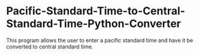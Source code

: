 # Pacific-Standard-Time-to-Central-Standard-Time-Python-Converter
This program allows the user to enter a pacific standard time and have it be converted to central standard time.
